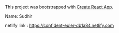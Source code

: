 This project was bootstrapped with [Create React App](https://github.com/facebook/create-react-app).

Name: Sudhir

netlify link : https://confident-euler-db1a84.netlify.com